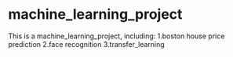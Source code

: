 # machine_learning_project
This is a machine_learning_project, including:
1.boston house price prediction
2.face recognition
3.transfer_learning
